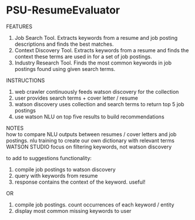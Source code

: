 # PSU-ResumeEvaluator

FEATURES
1. Job Search Tool. Extracts keywords from a resume and job posting descriptions and finds the best matches.
2. Context Discovery Tool. Extracts keywords from a resume and finds the context these terms are used in for a set of job postings. 
3. Industry Research Tool. Finds the most common keywords in job postings found using given search terms.


INSTRUCTIONS  
1. web crawler continuously feeds watson discovery for the collection
2. user provides search terms + cover letter / resume
3. watson discovery uses collection and search terms to return top 5 job postings
4. use watson NLU on top five results to build recommendations


NOTES  
how to compare NLU outputs between resumes / cover letters and job postings.
nlu training to create our own dictionary with relevant terms WATSON STUDIO
focus on filtering keywords, not watson discovery

to add to suggestions functionality:
1. compile job postings to watson discovery
2. query with keywords from resume
3. response contains the context of the keyword. useful!

OR  
1. compile job postings. count occurrences of each keyword / entity
2. display most common missing keywords to user